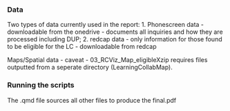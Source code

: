 ### Data ###
Two types of data currently used in the report: 1. Phonescreen data - downloadable from the onedrive - documents all inquiries and how they are processed including DUP; 2. redcap data - only information for those found to be eligible for the LC - downloadable from redcap

Maps/Spatial data - caveat - 03_RCViz_Map_eligibleXzip requires files outputted from a seperate directory (LearningCollabMap).

### Running the scripts ###
The .qmd file sources all other files to produce the final.pdf